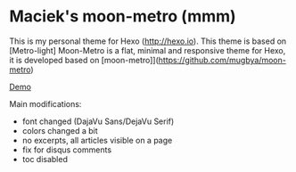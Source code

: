 Maciek's moon-metro (mmm)
=========================

This is my personal theme for Hexo (http://hexo.io). This theme is based on [Metro-light] 
Moon-Metro is  a flat, minimal and responsive theme for Hexo, it is developed based on [moon-metro]](https://github.com/mugbya/moon-metro)

[Demo](http://maciektalaska.github.io)

Main modifications:
- font changed (DajaVu Sans/DejaVu Serif)
- colors changed a bit
- no excerpts, all articles visible on a page
- fix for disqus comments
- toc disabled

